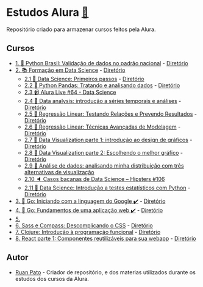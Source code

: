 # Estudos Alura [:link:](https://github.com/ruanpato/estudosAlura) #

Repositório criado para armazenar cursos feitos pela Alura.

## Cursos ##

- [1. :closed_book: Python Brasil: Validação de dados no padrão nacional](https://www.alura.com.br/curso-online-python-validacao-dados) - [Diretório](https://github.com/ruanpato/estudosAlura/tree/master/1)
- [2. :books: Formação em Data Science](https://www.alura.com.br/formacao-data-science) - [Diretório](https://github.com/ruanpato/estudosAlura/tree/master/2)
  - [2.1 :green_book: Data Science: Primeiros passos](https://www.alura.com.br/curso-online-data-science-primeiros-passos) - [Diretório](https://github.com/ruanpato/estudosAlura/tree/master/2/1)
  - [2.2 :blue_book: Python Pandas: Tratando e analisando dados](https://www.alura.com.br/curso-online-introducao-python-pandas) - [Diretório](https://github.com/ruanpato/estudosAlura/tree/master/2/2)
  - [2.3 :video_camera: Alura Live #64 - Data Science](https://www.youtube.com/watch?v=AGJVs6wjf5Q)
  - [2.4 :orange_book: Data analysis: introdução a séries temporais e análises](https://www.alura.com.br/curso-online-data-analysis-trabalhando-com-dados) - [Diretório](https://github.com/ruanpato/estudosAlura/tree/master/2/4)
  - [2.5 :closed_book: Regressão Linear: Testando Relações e Prevendo Resultados](https://www.alura.com.br/curso-online-data-science-modelo-regressao-linear) - [Diretório](https://github.com/ruanpato/estudosAlura/tree/master/2/5)
  - [2.6 :green_book: Regressão Linear: Técnicas Avançadas de Modelagem](https://www.alura.com.br/curso-online-data-science-modelo-regressao-linear-assimetria-statsmodel) - [Diretório](https://github.com/ruanpato/estudosAlura/tree/master/2/6)
  - [2.7 :blue_book: Data Visualization parte 1: introdução ao design de gráficos](https://www.alura.com.br/curso-online-data-visualization) - [Diretório](https://github.com/ruanpato/estudosAlura/tree/master/2/7)
  - [2.8 :orange_book: Data Visualization parte 2: Escolhendo o melhor gráfico](https://www.alura.com.br/curso-online-data-visualization-escolhendo-melhor-grafico) - [Diretório](https://github.com/ruanpato/estudosAlura/tree/master/2/8)
  - [2.9 :page_facing_up: Análise de dados: analisando minha distribuição com três alternativas de visualização](https://www.alura.com.br/artigos/analise-de-dados-analisando-minha-distribuicao-com-tres-alternativas-de-visualizacao)
  - [2.10 :speaker: Casos bacanas de Data Science – Hipsters #106](https://hipsters.tech/casos-bacanas-de-data-science-hipsters-106/)
  - [2.11 :closed_book: Data Science: Introdução a testes estatísticos com Python](https://www.alura.com.br/curso-online-data-science-introducao-a-testes-estatisticos-com-python) - [Diretório](https://github.com/ruanpato/estudosAlura/tree/master/2/11)
- [3. :green_book: Go: Iniciando com a linguagem do Google :heavy_check_mark:](https://cursos.alura.com.br/course/golang) - [Diretório](https://github.com/ruanpato/estudosAlura/tree/master/3)
- [4. :green_book: Go: Fundamentos de uma aplicação web :heavy_check_mark:](https://cursos.alura.com.br/course/golang) - [Diretório](https://github.com/ruanpato/estudosAlura/tree/master/4)
- [5. ]()
- [6. Sass e Compass: Descomplicando o CSS](https://cursos.alura.com.br/course/sass) - [Diretório](https://github.com/ruanpato/estudosAlura/tree/master/6)
- [7. Clojure: Introdução à programação funcional](https://cursos.alura.com.br/course/clojure-introducao-a-programacao-funcional) - [Diretório](https://github.com/ruanpato/estudosAlura/tree/master/7)
- [8. React parte 1: Componentes reutilizáveis para sua webapp](https://cursos.alura.com.br/course/react-componentes-reutilizaveis) - [Diretório](https://github.com/ruanpato/estudosAlura/tree/master/8)

## Autor ##

- [Ruan Pato](https://www.github.com/ruanpato) - Criador de repositório, e dos materias utilizados durante os estudos dos cursos da Alura.
